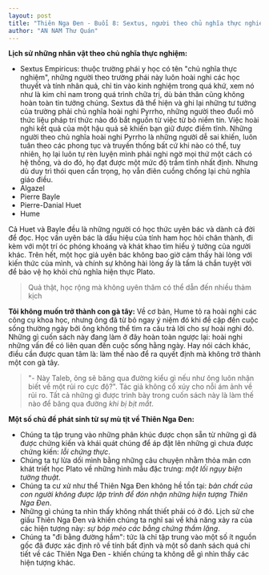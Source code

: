 ```yaml
---
layout: post
title: "Thiên Nga Đen - Buổi 8: Sextus, người theo chủ nghĩa thực nghiệm"
author: "AN NAM Thư Quán"
---
```


**Lịch sử những nhân vật theo chủ nghĩa thực nghiệm:**

* Sextus Empiricus: thuộc trường phái y học có tên "chủ nghĩa thực nghiệm", những người theo trường phái này luôn hoài nghi các học thuyết và tính nhân quả, chỉ tin vào kinh nghiệm trong quá khứ, xem nó như là kim chỉ nam trong quá trình chữa trị, dù bản thân cũng không hoàn toàn tin tưởng chúng. Sextus đã thể hiện và ghi lại những tư tưởng của trường phải chủ nghĩa hoài nghi Pyrrho, những người theo đuổi mô thức liệu pháp trí thức nào đó bắt nguồn từ việc từ bỏ niềm tin. Việc hoài nghi kết quả của một hậu quả sẽ khiến bạn giữ được điềm tĩnh. Những người theo chủ nghĩa hoài nghi Pyrrho là những người dễ sai khiến, luôn tuân theo các phong tục và truyền thống bất cứ khi nào có thể, tuy nhiên, họ lại luôn tự rèn luyện mình phải nghi ngờ mọi thứ một cách có hệ thống, và do đó, họ đạt được một mức độ trầm tĩnh nhất định. Nhưng dù duy trì thói quen cẩn trọng, họ vẫn điên cuồng chống lại chủ nghĩa giáo điều.
* Algazel
* Pierre Bayle
* Pierre-Danial Huet
* Hume

Cả Huet và Bayle đều là những người có học thức uyên bác và dành cả đời để đọc. Học vấn uyên bác là dấu hiệu của tính ham học hỏi chân thành, đi kèm với một trí óc phóng khoáng và khát khao tìm hiểu ý tưởng của người khác. Trên hết, một học giả uyên bác không bao giờ cảm thấy hài lòng với kiến thức của mình, và chính sự không hài lòng ấy là tấm lá chắn tuyệt vời để bảo vệ họ khỏi chủ nghĩa hiện thực Plato.
> Quả thật, học rộng mà không uyên thâm có thể dẫn đến nhiều thảm kịch

**Tôi không muốn trở thành con gà tây:** Về cơ bản, Hume tỏ ra hoài nghi các công cụ khoa học, nhưng ông đã từ bỏ ngay ý niệm đó khi đề cập đến cuộc sống thường ngày bởi ông không thể tìm ra câu trả lời cho sự hoài nghi đó. Những gì cuốn sách này đang làm ở đây hoàn toàn ngược lại: hoài nghi những vấn đề có liên quan đến cuộc sống hằng ngày. Hay nói cách khác, điều cần được quan tâm là: làm thế nào để ra quyết định mà không trở thành một con gà tây.

> "- Này Taleb, ông sẽ băng qua đường kiểu gì nếu như ông luôn nhận biết về một rủi ro cực độ?". Tác giả không cổ xúy cho nỗi ám ảnh về rủi ro. Tất cả những gì được trình bày trong cuốn sách này là làm thế nào để băng qua đường *khi bị bịt mắt*.

**Một số chủ đề phát sinh từ sự mù tịt về Thiên Nga Đen:**

* Chúng ta tập trung vào những phân khúc được chọn sẵn từ những gì đã được chứng kiến và khái quát chúng để áp đặt lên những gì chưa được chứng kiến: *lỗi chứng thực*.
* Chúng ta tự lừa dối mình bằng những câu chuyện nhằm thỏa mãn cơn khát triết học Plato về những hình mẫu đặc trưng: *một lối ngụy biện tường thuật*.
* Chúng ta cư xử như thể Thiên Nga Đen không hề tồn tại: *bản chất của con người không được lập trình để đón nhận những hiện tượng Thiên Nga Đen*.
* Những gì chúng ta nhìn thấy không nhất thiết phải có ở đó. Lịch sử che giấu Thiên Nga Đen và khiến chúng ta nghĩ sai về khả năng xảy ra của các hiện tượng này: *sự bóp méo các bằng chứng thầm lặng*.
* Chúng ta "đi bằng đường hầm": tức là chỉ tập trung vào một số ít nguồn gốc đã được xác định rõ về tính bất định và một số danh sách quá chi tiết về các Thiên Nga Đen - khiến chúng ta không dễ gì nhìn thấy các hiện tượng khác.
